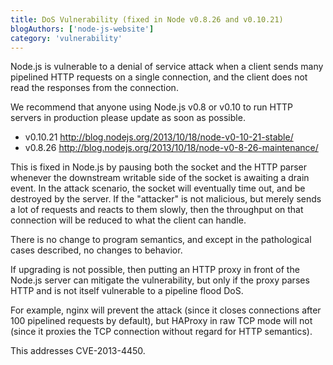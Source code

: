 ```yaml
---
title: DoS Vulnerability (fixed in Node v0.8.26 and v0.10.21)
blogAuthors: ['node-js-website']
category: 'vulnerability'
---
```


Node.js is vulnerable to a denial of service attack when a client
sends many pipelined HTTP requests on a single connection, and the
client does not read the responses from the connection.

We recommend that anyone using Node.js v0.8 or v0.10 to run HTTP
servers in production please update as soon as possible.

* v0.10.21 <http://blog.nodejs.org/2013/10/18/node-v0-10-21-stable/>
* v0.8.26 <http://blog.nodejs.org/2013/10/18/node-v0-8-26-maintenance/>

This is fixed in Node.js by pausing both the socket and the HTTP
parser whenever the downstream writable side of the socket is awaiting
a drain event. In the attack scenario, the socket will eventually
time out, and be destroyed by the server. If the "attacker" is not
malicious, but merely sends a lot of requests and reacts to them
slowly, then the throughput on that connection will be reduced to what
the client can handle.

There is no change to program semantics, and except in the
pathological cases described, no changes to behavior.

If upgrading is not possible, then putting an HTTP proxy in front of
the Node.js server can mitigate the vulnerability, but only if the
proxy parses HTTP and is not itself vulnerable to a pipeline flood
DoS.

For example, nginx will prevent the attack (since it closes
connections after 100 pipelined requests by default), but HAProxy in
raw TCP mode will not (since it proxies the TCP connection without
regard for HTTP semantics).

This addresses CVE-2013-4450.
